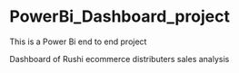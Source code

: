 # PowerBi_Dashboard_project
This is a Power Bi end to end project

Dashboard of Rushi ecommerce distributers sales analysis
